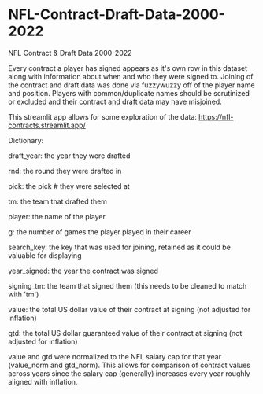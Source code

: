 # NFL-Contract-Draft-Data-2000-2022
NFL Contract &amp; Draft Data 2000-2022

Every contract a player has signed appears as it's own row in this dataset along with information about when and who they were signed to. Joining of the contract and draft data was done via fuzzywuzzy off of the player name and position. Players with common/duplicate names should be scrutinized or excluded and their contract and draft data may have misjoined.

This streamlit app allows for some exploration of the data: https://nfl-contracts.streamlit.app/

Dictionary:

draft_year: the year they were drafted

rnd: the round they were drafted in

pick: the pick # they were selected at

tm: the team that drafted them

player: the name of the player

g: the number of games the player played in their career

search_key: the key that was used for joining, retained as it could be valuable for displaying

year_signed: the year the contract was signed

signing_tm: the team that signed them (this needs to be cleaned to match with 'tm')

value: the total US dollar value of their contract at signing (not adjusted for inflation)

gtd: the total US dollar guaranteed value of their contract at signing (not adjusted for inflation)

value and gtd were normalized to the NFL salary cap for that year (value_norm and gtd_norm). This allows for comparison of contract values across years since the salary cap (generally) increases every year roughly aligned with inflation.
